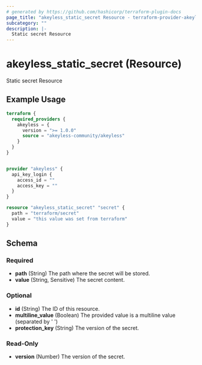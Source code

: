 ```yaml
---
# generated by https://github.com/hashicorp/terraform-plugin-docs
page_title: "akeyless_static_secret Resource - terraform-provider-akeyless"
subcategory: ""
description: |-
  Static secret Resource
---
```


# akeyless_static_secret (Resource)

Static secret Resource

## Example Usage

```terraform
terraform {
  required_providers {
    akeyless = {
      version = ">= 1.0.0"
      source = "akeyless-community/akeyless"
    }
  }
}


provider "akeyless" {
  api_key_login {
    access_id = ""
    access_key = ""
  }
}

resource "akeyless_static_secret" "secret" {
  path = "terraform/secret"
  value = "this value was set from terraform"
}
```

<!-- schema generated by tfplugindocs -->
## Schema

### Required

- **path** (String) The path where the secret will be stored.
- **value** (String, Sensitive) The secret content.

### Optional

- **id** (String) The ID of this resource.
- **multiline_value** (Boolean) The provided value is a multiline value (separated by '
')
- **protection_key** (String) The version of the secret.

### Read-Only

- **version** (Number) The version of the secret.


